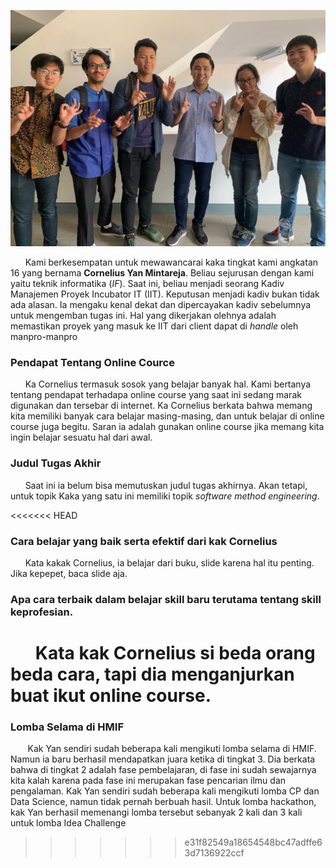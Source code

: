 ![Foto](16518119-16518256-16518161-16518360-16518376.jpg)

&nbsp;&nbsp;&nbsp;&nbsp;&nbsp;&nbsp;Kami berkesempatan untuk mewawancarai kaka tingkat kami angkatan 16 yang bernama **Cornelius Yan Mintareja**. Beliau sejurusan dengan kami yaitu teknik informatika (*IF*). Saat ini, beliau menjadi seorang Kadiv Manajemen Proyek Incubator IT (IIT). Keputusan menjadi kadiv bukan tidak ada alasan. Ia mengaku kenal dekat dan dipercayakan kadiv sebelumnya untuk mengemban tugas ini. Hal yang dikerjakan olehnya adalah memastikan proyek yang masuk ke IIT dari client dapat di *handle* oleh manpro-manpro

### Pendapat Tentang Online Cource
&nbsp;&nbsp;&nbsp;&nbsp;&nbsp;&nbsp;Ka Cornelius termasuk sosok yang belajar banyak hal. Kami bertanya tentang pendapat terhadapa online course yang saat ini sedang marak digunakan dan tersebar di internet. Ka Cornelius berkata bahwa memang kita memiliki banyak cara belajar masing-masing, dan untuk belajar di online course juga begitu. Saran ia adalah gunakan online course jika memang kita ingin belajar sesuatu hal dari awal.

### Judul Tugas Akhir
&nbsp;&nbsp;&nbsp;&nbsp;&nbsp;&nbsp;Saat ini ia belum bisa memutuskan judul tugas akhirnya. Akan tetapi, untuk topik Kaka yang satu ini memiliki topik *software method engineering*.

<<<<<<< HEAD
### Cara belajar yang baik serta efektif dari kak Cornelius
&nbsp;&nbsp;&nbsp;&nbsp;&nbsp;&nbsp;Kata kakak Cornelius, ia belajar dari buku, slide karena hal itu penting. Jika kepepet, baca slide aja. 
### Apa cara terbaik dalam belajar skill baru terutama tentang skill keprofesian.
&nbsp;&nbsp;&nbsp;&nbsp;&nbsp;&nbsp;Kata kak Cornelius si beda orang beda cara, tapi dia menganjurkan buat ikut online course.
=======
### Lomba Selama di HMIF
&nbsp;&nbsp;&nbsp;&nbsp;&nbsp;&nbsp; Kak Yan sendiri sudah beberapa kali mengikuti lomba selama di HMIF. Namun ia baru berhasil mendapatkan juara ketika di tingkat 3. Dia berkata bahwa di tingkat 2 adalah fase pembelajaran, di fase ini sudah sewajarnya kita kalah karena pada fase ini merupakan fase pencarian ilmu dan pengalaman. Kak Yan sendiri sudah beberapa kali mengikuti lomba CP dan Data Science, namun tidak pernah berbuah hasil. Untuk lomba hackathon, kak Yan berhasil memenangi lomba tersebut sebanyak 2 kali dan 3 kali untuk lomba Idea Challenge
>>>>>>> e31f82549a18654548bc47adffe63d7136922ccf
